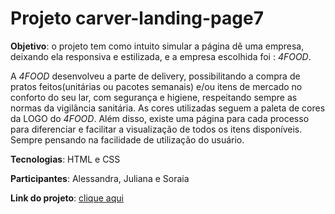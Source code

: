 
# **Projeto carver-landing-page7**




**Objetivo**:   o projeto tem como intuito simular a página dê uma empresa, deixando ela responsiva e estilizada, e a empresa escolhida foi : *4FOOD*.

A *4FOOD*  desenvolveu a parte de delivery, possibilitando a compra de pratos feitos(unitárias ou pacotes semanais) e/ou itens de mercado no conforto do seu lar,  com segurança e higiene, respeitando sempre
as normas da vigilância sanitária.
As cores utilizadas seguem a paleta de cores da LOGO do *4FOOD*. Além disso, existe uma página 
para cada processo para diferenciar e facilitar a  visualização de todos os itens disponíveis. Sempre pensando na facilidade de utilização do usuário.


**Tecnologias**:
HTML e CSS

**Participantes**:
Alessandra, Juliana e Soraia

**Link do projeto**: [clique aqui](https://mean-surprise.surge.sh/index.html)
